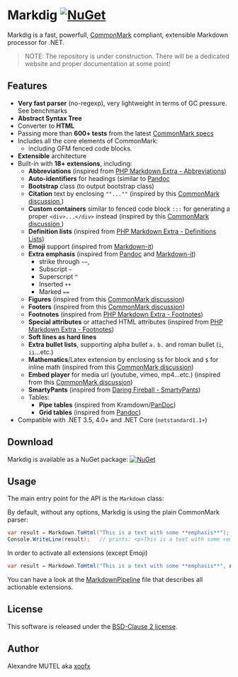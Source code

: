 # Markdig  [![NuGet](https://img.shields.io/nuget/v/Markdig.svg)](https://www.nuget.org/packages/Markdig/)

Markdig is a fast, powerfull, [CommonMark](http://commonmark.org/) compliant, extensible Markdown processor for .NET.

> NOTE: The repository is under construction. There will be a dedicated website and proper documentation at some point!

## Features

- **Very fast parser** (no-regexp), very lightweight in terms of GC pressure. See benchmarks
- **Abstract Syntax Tree**
- Converter to **HTML**
- Passing more than **600+ tests** from the latest [CommonMark specs](http://spec.commonmark.org/)
- Includes all the core elements of CommonMark:
  - including GFM fenced code blocks. 
- **Extensible** architecture
- Built-in with **18+ extensions**, including:
  - **Abbreviations** (inspired from [PHP Markdown Extra - Abbreviations](https://michelf.ca/projects/php-markdown/extra/#abbr))
  - **Auto-identifiers** for headings (similar to [Pandoc](http://pandoc.org/README.html#extension-auto_identifiers)
  - **Bootstrap** class (to output bootstrap class)
  - **Citation** text by enclosing `""...""` (inspired by this [CommonMark discussion ](https://talk.commonmark.org/t/referencing-creative-works-with-cite/892))
  - **Custom containers** similar to fenced code block `:::` for generating a proper `<div>...</div>` instead (inspired by this [CommonMark discussion ](https://talk.commonmark.org/t/custom-container-for-block-and-inline/2051))
  - **Definition lists** (inspired from [PHP Markdown Extra - Definitions Lists](https://michelf.ca/projects/php-markdown/extra/#def-list))
  - **Emoji** support (inspired from [Markdown-it](https://markdown-it.github.io/))
  - **Extra emphasis** (inspired from [Pandoc](http://pandoc.org/README.html#strikeout) and [Markdown-it](https://markdown-it.github.io/)) 
    - strike through `~~`,
    - Subscript `~`
    - Superscript `^` 
    - Inserted `++`
    - Marked `==`
  - **Figures** (inspired from this [CommonMark discussion](https://talk.commonmark.org/t/image-tag-should-expand-to-figure-when-used-with-title/265/5))
  - **Footers** (inspired from this [CommonMark discussion](https://talk.commonmark.org/t/syntax-for-footer/2070))
  - **Footnotes** (inspired from [PHP Markdown Extra - Footnotes](https://michelf.ca/projects/php-markdown/extra/#footnotes))
  - **Special attributes** or attached HTML attributes (inspired from [PHP Markdown Extra - Footnotes](https://michelf.ca/projects/php-markdown/extra/#spe-attr))
  - **Soft lines as hard lines**
  - **Extra bullet lists**, supporting alpha bullet `a.` `b.` and roman bullet (`i`, `ii`...etc.)
  - **Mathematics**/Latex extension by enclosing `$$` for block and `$` for inline math (inspired from this [CommonMark discussion](https://talk.commonmark.org/t/mathematics-extension/457/31))
  - **Embed player** for media url (youtube, vimeo, mp4...etc.) (inspired from this [CommonMark discussion](https://talk.commonmark.org/t/embedded-audio-and-video/441))
  - **SmartyPants** (inspired from [Daring Fireball - SmartyPants](https://daringfireball.net/projects/smartypants/))
  - Tables:
    - **Pipe tables** (inspired from Kramdown/[PanDoc](http://pandoc.org/README.html#pipe_tables))
    - **Grid tables** (inspired from [Pandoc](http://pandoc.org/README.html#grid_tables)) 
- Compatible with .NET 3.5, 4.0+ and .NET Core (`netstandard1.1+`)
	
## Download

Markdig is available as a NuGet package: [![NuGet](https://img.shields.io/nuget/v/Markdig.svg)](https://www.nuget.org/packages/Markdig/)

## Usage

The main entry point for the API is the `Markdown` class:

By default, without any options, Markdig is using the plain CommonMark parser:

```csharp
var result = Markdown.ToHtml("This is a text with some **emphasis**");
Console.WriteLine(result);   // prints: <p>This is a text with some <em>emphasis</em></p>
```

In order to activate all extensions (except Emoji)

```csharp
var result = Markdown.ToHtml("This is a text with some **emphasis**", new MarkdownPipeline().UseAllExtensions());
```

You can have a look at the [MarkdownPipeline](https://github.com/lunet-io/markdig/blob/src/Markdig/MarkdownPipeline.cs) file that describes all actionable extensions.

## License

This software is released under the [BSD-Clause 2 license](http://opensource.org/licenses/BSD-2-Clause).

## Author

Alexandre MUTEL aka [xoofx](http://xoofx.com)













